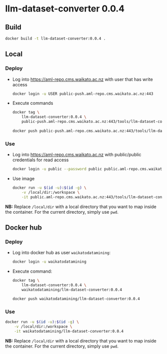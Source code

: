 # llm-dataset-converter 0.0.4

## Build

```bash
docker build -t llm-dataset-converter:0.0.4 .
```

## Local

### Deploy

* Log into https://aml-repo.cms.waikato.ac.nz with user that has write access

  ```bash
  docker login -u USER public-push.aml-repo.cms.waikato.ac.nz:443
  ```

* Execute commands

  ```bash
  docker tag \
      llm-dataset-converter:0.0.4 \
      public-push.aml-repo.cms.waikato.ac.nz:443/tools/llm-dataset-converter:0.0.4
      
  docker push public-push.aml-repo.cms.waikato.ac.nz:443/tools/llm-dataset-converter:0.0.4
  ```

### Use

* Log into https://aml-repo.cms.waikato.ac.nz with public/public credentials for read access

  ```bash
  docker login -u public --password public public.aml-repo.cms.waikato.ac.nz:443
  ```

* Use image

  ```bash
  docker run -u $(id -u):$(id -g) \
      -v /local/dir:/workspace \
      -it public.aml-repo.cms.waikato.ac.nz:443/tools/llm-dataset-converter:0.0.4
  ```

**NB:** Replace `/local/dir` with a local directory that you want to map inside the container. 
For the current directory, simply use `pwd`.


## Docker hub

### Deploy

* Log into docker hub as user `waikatodatamining`:

  ```bash
  docker login -u waikatodatamining
  ```

* Execute command:

  ```bash
  docker tag \
      llm-dataset-converter:0.0.4 \
      waikatodatamining/llm-dataset-converter:0.0.4
  
  docker push waikatodatamining/llm-dataset-converter:0.0.4
  ```

### Use

```bash
docker run -u $(id -u):$(id -g) \
    -v /local/dir:/workspace \
    -it waikatodatamining/llm-dataset-converter:0.0.4
```

**NB:** Replace `/local/dir` with a local directory that you want to map inside the container. 
For the current directory, simply use `pwd`.
